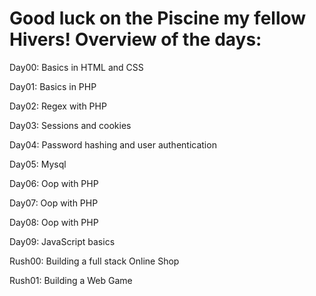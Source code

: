 <h1>Good luck on the Piscine my fellow Hivers!
  Overview of the days:</h1>
<p>Day00: Basics in HTML and CSS</p>
<p>Day01: Basics in PHP</p>
<p>Day02: Regex with PHP</p>
<p>Day03: Sessions and cookies</p>
<p>Day04: Password hashing and user authentication</p>
<p>Day05: Mysql</p>
<p>Day06: Oop with PHP</p>
<p>Day07: Oop with PHP</p>
<p>Day08: Oop with PHP</p>
<p>Day09: JavaScript basics</p>
<p>Rush00: Building a full stack Online Shop</p>
<p>Rush01: Building a Web Game</p>
